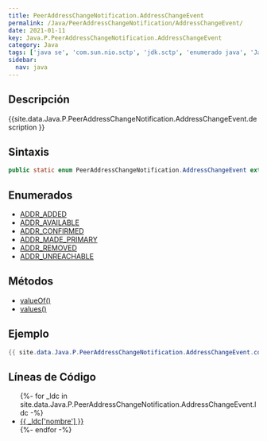 ```yaml
---
title: PeerAddressChangeNotification.AddressChangeEvent
permalink: /Java/PeerAddressChangeNotification/AddressChangeEvent/
date: 2021-01-11
key: Java.P.PeerAddressChangeNotification.AddressChangeEvent
category: Java
tags: ['java se', 'com.sun.nio.sctp', 'jdk.sctp', 'enumerado java', 'Java 1.7']
sidebar: 
  nav: java
---
```


## Descripción
{{site.data.Java.P.PeerAddressChangeNotification.AddressChangeEvent.description }}

## Sintaxis
~~~java
public static enum PeerAddressChangeNotification.AddressChangeEvent extends Enum<PeerAddressChangeNotification.AddressChangeEvent>
~~~

## Enumerados
* [ADDR_ADDED](/Java/PeerAddressChangeNotification/AddressChangeEvent/ADDR_ADDED)
* [ADDR_AVAILABLE](/Java/PeerAddressChangeNotification/AddressChangeEvent/ADDR_AVAILABLE)
* [ADDR_CONFIRMED](/Java/PeerAddressChangeNotification/AddressChangeEvent/ADDR_CONFIRMED)
* [ADDR_MADE_PRIMARY](/Java/PeerAddressChangeNotification/AddressChangeEvent/ADDR_MADE_PRIMARY)
* [ADDR_REMOVED](/Java/PeerAddressChangeNotification/AddressChangeEvent/ADDR_REMOVED)
* [ADDR_UNREACHABLE](/Java/PeerAddressChangeNotification/AddressChangeEvent/ADDR_UNREACHABLE)

## Métodos
* [valueOf()](/Java/PeerAddressChangeNotification/AddressChangeEvent/valueOf)
* [values()](/Java/PeerAddressChangeNotification/AddressChangeEvent/values)

## Ejemplo
~~~java
{{ site.data.Java.P.PeerAddressChangeNotification.AddressChangeEvent.code}}
~~~

## Líneas de Código
<ul>
{%- for _ldc in site.data.Java.P.PeerAddressChangeNotification.AddressChangeEvent.ldc -%}
   <li>
       <a href="{{_ldc['url'] }}">{{ _ldc['nombre'] }}</a>
   </li>
{%- endfor -%}
</ul>
